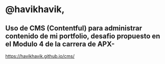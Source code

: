 # @havikhavik,

## Uso de CMS (Contentful) para administrar contenido de mi portfolio, desafio propuesto en el Modulo 4 de la carrera de APX-

https://havikhavik.github.io/cms/
